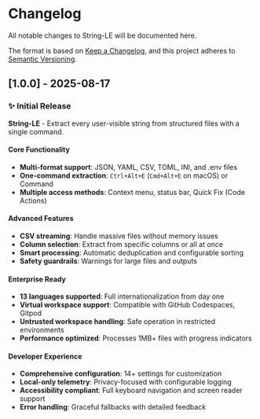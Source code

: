 # Changelog

All notable changes to String-LE will be documented here.

The format is based on [Keep a Changelog](https://keepachangelog.com/en/1.0.0/),
and this project adheres to [Semantic Versioning](https://semver.org/spec/v2.0.0.html).

## [1.0.0] - 2025-08-17

### ✨ Initial Release

**String-LE** - Extract every user-visible string from structured files with a single command.

#### **Core Functionality**

- **Multi-format support**: JSON, YAML, CSV, TOML, INI, and .env files
- **One-command extraction**: `Ctrl+Alt+E` (`Cmd+Alt+E` on macOS) or Command
- **Multiple access methods**: Context menu, status bar, Quick Fix (Code Actions)

#### **Advanced Features**

- **CSV streaming**: Handle massive files without memory issues
- **Column selection**: Extract from specific columns or all at once
- **Smart processing**: Automatic deduplication and configurable sorting
- **Safety guardrails**: Warnings for large files and outputs

#### **Enterprise Ready**

- **13 languages supported**: Full internationalization from day one
- **Virtual workspace support**: Compatible with GitHub Codespaces, Gitpod
- **Untrusted workspace handling**: Safe operation in restricted environments
- **Performance optimized**: Processes 1MB+ files with progress indicators

#### **Developer Experience**

- **Comprehensive configuration**: 14+ settings for customization
- **Local-only telemetry**: Privacy-focused with configurable logging
- **Accessibility compliant**: Full keyboard navigation and screen reader support
- **Error handling**: Graceful fallbacks with detailed feedback
